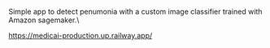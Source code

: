 Simple app to detect penumonia with a custom image classifier trained with Amazon sagemaker.\

https://medicai-production.up.railway.app/
